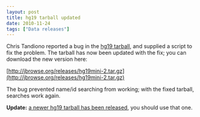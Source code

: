 ```yaml
---
layout: post
title: hg19 tarball updated
date: 2010-11-24
tags: ["Data releases"]
---
```


Chris Tandiono reported a bug in the [hg19 tarball](http://jbrowse.org/?p=111), and supplied a script to fix the problem.  The tarball has now been updated with the fix; you can download the new version here:

[http://jbrowse.org/releases/hg19mini-2.tar.gz](http://jbrowse.org/releases/hg19mini-2.tar.gz)

The bug prevented name/id searching from working; with the fixed tarball, searches work again.

**Update:** [a newer hg19 tarball has been released](http://jbrowse.org/hg19-tarball-updated-to-jbrowse-1-2-1/ "hg19 tarball updated to JBrowse 1.2.1"), you should use that one.